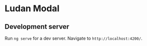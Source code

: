 # Ludan Modal

## Development server

Run `ng serve` for a dev server. Navigate to `http://localhost:4200/`.
